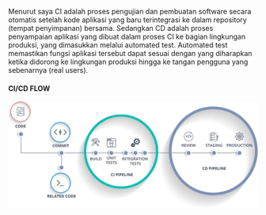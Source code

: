 Menurut saya CI adalah proses pengujian dan pembuatan software secara otomatis setelah kode aplikasi yang baru terintegrasi ke dalam repository (tempat penyimpanan) bersama. Sedangkan CD adalah proses penyampaian aplikasi yang dibuat dalam proses CI ke bagian lingkungan produksi, yang dimasukkan melalui automated test.
Automated test memastikan fungsi aplikasi tersebut dapat sesuai dengan yang diharapkan ketika didorong ke lingkungan produksi hingga ke tangan pengguna yang sebenarnya (real users).

#### CI/CD FLOW
<p align="center">
  <img src="/soal-02/02.png">
</p>
